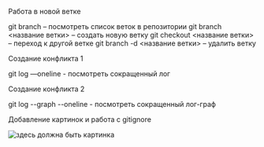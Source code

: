Работа в новой ветке

git branch – посмотреть список веток в репозитории
git branch <название ветки> – создать новую ветку
git checkout <название ветки> – переход к другой ветке
git branch -d <название ветки> – удалить ветку

Создание конфликта 1

git log —oneline - посмотреть сокращенный лог

Создание конфликта 2

git log --graph --oneline - посмотреть сокращенный лог-граф

Добавление картинок и работа с gitignore

![здесь должна быть картинка](1.png)
